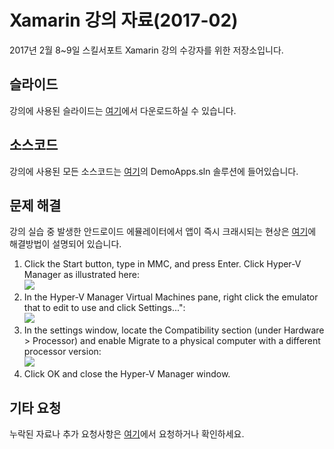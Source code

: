 # Xamarin 강의 자료(2017-02)

2017년 2월 8~9일 스킬서포트 Xamarin 강의 수강자를 위한 저장소입니다.

## 슬라이드

강의에 사용된 슬라이드는 [여기](./documents)에서 다운로드하실 수 있습니다.

## 소스코드

강의에 사용된 모든 소스코드는 [여기](./source)의 DemoApps.sln 솔루션에 들어있습니다.

## 문제 해결

강의 실습 중 발생한 안드로이드 에뮬레이터에서 앱이 즉시 크래시되는 현상은 [여기](https://developer.xamarin.com/guides/android/deployment,_testing,_and_metrics/debug-on-emulator/visual-studio-android-emulator/#Emulator_will_not_start)에 해결방법이 설명되어 있습니다.

1. Click the Start button, type in MMC, and press Enter. Click Hyper-V Manager as illustrated here:
<br />![](https://developer.xamarin.com/guides/android/deployment,_testing,_and_metrics/debug-on-emulator/visual-studio-android-emulator/Images/15-launch-hyperv-manager.png)
1. In the Hyper-V Manager Virtual Machines pane, right click the emulator that to edit to use and click Settings...":
<br />![](https://developer.xamarin.com/guides/android/deployment,_testing,_and_metrics/debug-on-emulator/visual-studio-android-emulator/Images/16-vm-settings.png)
1. In the settings window, locate the Compatibility section (under Hardware > Processor) and enable Migrate to a physical computer with a different processor version:
<br />![](https://developer.xamarin.com/guides/android/deployment,_testing,_and_metrics/debug-on-emulator/visual-studio-android-emulator/Images/17-set-compatibility-vs.png)
1. Click OK and close the Hyper-V Manager window.

## 기타 요청

누락된 자료나 추가 요청사항은 [여기](https://github.com/gyuwon/XamarinClass201701/issues?utf8=%E2%9C%93&q=)에서 요청하거나 확인하세요.
